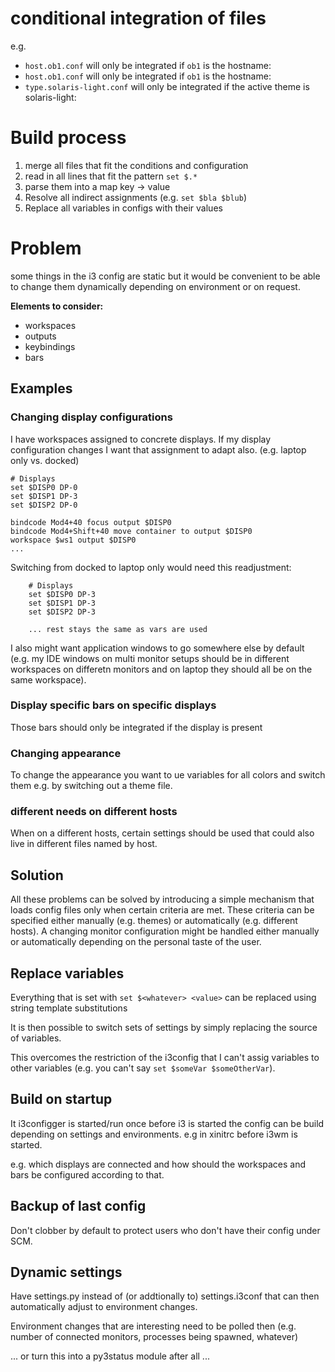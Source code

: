# conditional integration of files

e.g.

* `host.ob1.conf` will only be integrated if `ob1` is the hostname:
* `host.ob1.conf` will only be integrated if `ob1` is the hostname:
* `type.solaris-light.conf` will only be integrated if the active theme is solaris-light:

# Build process

1. merge all files that fit the conditions and configuration
2. read in all lines that fit the pattern `set $.*`
3. parse them into a map key -> value
4. Resolve all indirect assignments (e.g. `set $bla $blub`)
5. Replace all variables in configs with their values

# Problem

some things in the i3 config are  static but it would be convenient to be able to change them dynamically depending on environment or on request.

**Elements to consider:**

* workspaces
* outputs
* keybindings
* bars

## Examples

### Changing display configurations

I have workspaces assigned to concrete displays. If my display configuration changes I want that assignment to adapt also. (e.g. laptop only vs. docked)

    # Displays
    set $DISP0 DP-0
    set $DISP1 DP-3
    set $DISP2 DP-0

    bindcode Mod4+40 focus output $DISP0
    bindcode Mod4+Shift+40 move container to output $DISP0
    workspace $ws1 output $DISP0
    ...

Switching from docked to laptop only would need this readjustment:

        # Displays
        set $DISP0 DP-3
        set $DISP1 DP-3
        set $DISP2 DP-3
        
        ... rest stays the same as vars are used

I also might want application windows to go somewhere else by default (e.g. my IDE windows on multi monitor setups should be in different workspaces on differetn monitors and on laptop they should all be on the same workspace).

### Display specific bars on specific displays

Those bars should only be integrated if the display is present

### Changing appearance

To change the appearance you want to ue variables for all colors and switch them e.g. by switching out a theme file.

### different needs on different hosts

When on a different hosts, certain settings should be used that could also live in different files named by host.

## Solution

All these problems can be solved by introducing a simple mechanism that loads config files only when certain criteria are met. These criteria can be specified either manually (e.g. themes) or automatically (e.g. different hosts). A changing monitor configuration might be handled either manually or automatically depending on the personal taste of the user.

## Replace variables

Everything that is set with `set $<whatever> <value>` can be replaced using string template substitutions

It is then possible to switch sets of settings by simply replacing the source of variables.

This overcomes the restriction of the i3config that I can't assig variables to other variables (e.g. you can't say `set $someVar $someOtherVar`).

## Build on startup

It i3configger is started/run once before i3 is started the config can be build depending on settings and environments. e.g in xinitrc before i3wm is started.

e.g. which displays are connected and how should the workspaces and bars be configured according to that.

## Backup of last config

Don't clobber by default to protect users who don't have their config under SCM.

## Dynamic settings

Have settings.py instead of (or addtionally to) settings.i3conf that can then automatically adjust to environment changes.

Environment changes that are interesting need to be polled then (e.g. number of connected monitors, processes being spawned, whatever)

... or turn this into a py3status module after all ...
